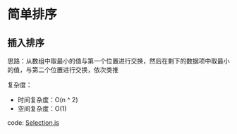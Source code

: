 # 简单排序

## 插入排序
思路：从数组中取最小的值与第一个位置进行交换，然后在剩下的数据项中取最小的值，与第二个位置进行交换，依次类推

复杂度：
   - 时间复杂度：O(n ^ 2)
   - 空间复杂度：O(1)

code: [Selection.js](Selection.js)
